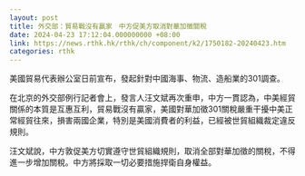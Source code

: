 ```yaml
---
layout: post
title: 外交部：貿易戰沒有贏家　中方促美方取消對華加徵關稅
date: 2024-04-23 17:12:04.000000000 +08:00
link: https://news.rthk.hk/rthk/ch/component/k2/1750182-20240423.htm
categories: rthk
---
```


美國貿易代表辦公室日前宣布，發起針對中國海事、物流、造船業的301調查。

在北京的外交部例行記者會上，發言人汪文斌再次重申，中方一貫認為，中美經貿關係的本質是互惠互利，貿易戰沒有贏家，美國對華加徵301關稅嚴重干擾中美正常經貿往來，損害兩國企業，特別是美國消費者的利益，已經被世貿組織裁定違反規則。

汪文斌說，中方敦促美方切實遵守世貿組織規則，取消全部對華加徵的關稅，不得進一步增加關稅。中方將採取一切必要措施捍衛自身權益。
